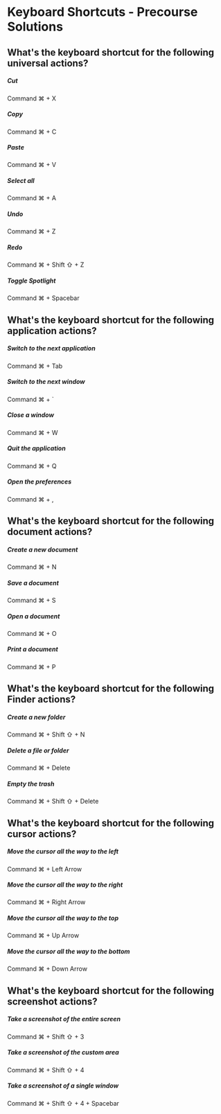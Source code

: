# Keyboard Shortcuts - Precourse Solutions

## What's the keyboard shortcut for the following universal actions?

##### Cut

Command ⌘ + X

##### Copy

Command ⌘ + C

##### Paste

Command ⌘ + V

##### Select all

Command ⌘ + A

##### Undo

Command ⌘ + Z

##### Redo

Command ⌘ + Shift ⇧ + Z

##### Toggle Spotlight

Command ⌘ + Spacebar

## What's the keyboard shortcut for the following application actions?

##### Switch to the next application

Command ⌘ + Tab

##### Switch to the next window

Command ⌘ + `

##### Close a window

Command ⌘ + W

##### Quit the application

Command ⌘ + Q

##### Open the preferences

Command ⌘ + ,

## What's the keyboard shortcut for the following document actions?

##### Create a new document

Command ⌘ + N

##### Save a document

Command ⌘ + S

##### Open a document

Command ⌘ + O

##### Print a document

Command ⌘ + P

## What's the keyboard shortcut for the following Finder actions?

##### Create a new folder

Command ⌘ + Shift ⇧ + N

##### Delete a file or folder

Command ⌘ + Delete

##### Empty the trash

Command ⌘ + Shift ⇧ + Delete

## What's the keyboard shortcut for the following cursor actions?

##### Move the cursor all the way to the left

Command ⌘ + Left Arrow

##### Move the cursor all the way to the right

Command ⌘ + Right Arrow

##### Move the cursor all the way to the top

Command ⌘ + Up Arrow

##### Move the cursor all the way to the bottom

Command ⌘ + Down Arrow

## What's the keyboard shortcut for the following screenshot actions?

##### Take a screenshot of the entire screen

Command ⌘ + Shift ⇧ + 3

##### Take a screenshot of the custom area

Command ⌘ + Shift ⇧ + 4

##### Take a screenshot of a single window

Command ⌘ + Shift ⇧ + 4 + Spacebar
